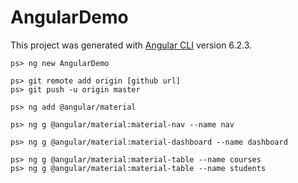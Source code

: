 # AngularDemo

This project was generated with [Angular CLI](https://github.com/angular/angular-cli) version 6.2.3.

```console
ps> ng new AngularDemo
```

```console
ps> git remote add origin [github url]
ps> git push -u origin master
```

```console
ps> ng add @angular/material
```

```console
ps> ng g @angular/material:material-nav --name nav
```

```console
ps> ng g @angular/material:material-dashboard --name dashboard
```

```console
ps> ng g @angular/material:material-table --name courses
ps> ng g @angular/material:material-table --name students
```